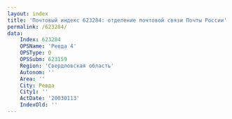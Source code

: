 ```yaml
---
layout: index
title: 'Почтовый индекс 623284: отделение почтовой связи Почты России'
permalink: /623284/
data:
    Index: 623284
    OPSName: 'Ревда 4'
    OPSType: О
    OPSSubm: 623159
    Region: 'Свердловская область'
    Autonom: ''
    Area: ''
    City: Ревда
    City1: ''
    ActDate: '20030113'
    IndexOld: ''
---
```

